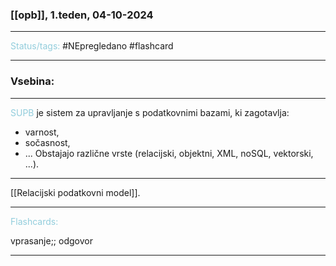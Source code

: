 ### [[opb]], 1.teden, 04-10-2024
---

<font color="#92cddc">Status/tags:</font> #NEpregledano #flashcard

---

### Vsebina:
---

<font color="#92cddc">SUPB</font> je sistem za upravljanje s podatkovnimi bazami, ki zagotavlja:
- varnost,
- sočasnost,
- ...
Obstajajo različne vrste (relacijski, objektni, XML, noSQL, vektorski, ...).

---

[[Relacijski podatkovni model]].

---

<font color="#92cddc">Flashcards:</font>

vprasanje;; odgovor

---
